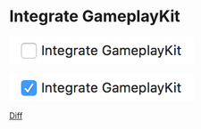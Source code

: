 # Integrate GameplayKit

![](unchecked.png)

![](checked.png)

[Diff](https://github.com/tnantoka/IntegrateGameplayKit/compare/checked?w=0)
